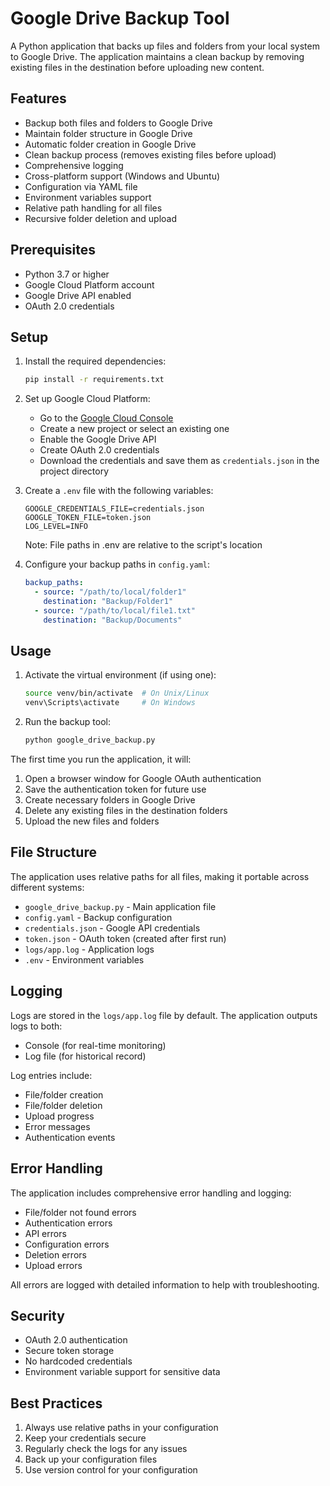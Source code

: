 # Google Drive Backup Tool

A Python application that backs up files and folders from your local system to Google Drive. The application maintains a clean backup by removing existing files in the destination before uploading new content.

## Features

- Backup both files and folders to Google Drive
- Maintain folder structure in Google Drive
- Automatic folder creation in Google Drive
- Clean backup process (removes existing files before upload)
- Comprehensive logging
- Cross-platform support (Windows and Ubuntu)
- Configuration via YAML file
- Environment variables support
- Relative path handling for all files
- Recursive folder deletion and upload

## Prerequisites

- Python 3.7 or higher
- Google Cloud Platform account
- Google Drive API enabled
- OAuth 2.0 credentials

## Setup

1. Install the required dependencies:
   ```bash
   pip install -r requirements.txt
   ```

2. Set up Google Cloud Platform:
   - Go to the [Google Cloud Console](https://console.cloud.google.com/)
   - Create a new project or select an existing one
   - Enable the Google Drive API
   - Create OAuth 2.0 credentials
   - Download the credentials and save them as `credentials.json` in the project directory

3. Create a `.env` file with the following variables:
   ```
   GOOGLE_CREDENTIALS_FILE=credentials.json
   GOOGLE_TOKEN_FILE=token.json
   LOG_LEVEL=INFO
   ```
   Note: File paths in .env are relative to the script's location

4. Configure your backup paths in `config.yaml`:
   ```yaml
   backup_paths:
     - source: "/path/to/local/folder1"
       destination: "Backup/Folder1"
     - source: "/path/to/local/file1.txt"
       destination: "Backup/Documents"
   ```

## Usage

1. Activate the virtual environment (if using one):
   ```bash
   source venv/bin/activate  # On Unix/Linux
   venv\Scripts\activate     # On Windows
   ```

2. Run the backup tool:
   ```bash
   python google_drive_backup.py
   ```

The first time you run the application, it will:
1. Open a browser window for Google OAuth authentication
2. Save the authentication token for future use
3. Create necessary folders in Google Drive
4. Delete any existing files in the destination folders
5. Upload the new files and folders

## File Structure

The application uses relative paths for all files, making it portable across different systems:
- `google_drive_backup.py` - Main application file
- `config.yaml` - Backup configuration
- `credentials.json` - Google API credentials
- `token.json` - OAuth token (created after first run)
- `logs/app.log` - Application logs
- `.env` - Environment variables

## Logging

Logs are stored in the `logs/app.log` file by default. The application outputs logs to both:
- Console (for real-time monitoring)
- Log file (for historical record)

Log entries include:
- File/folder creation
- File/folder deletion
- Upload progress
- Error messages
- Authentication events

## Error Handling

The application includes comprehensive error handling and logging:
- File/folder not found errors
- Authentication errors
- API errors
- Configuration errors
- Deletion errors
- Upload errors

All errors are logged with detailed information to help with troubleshooting.

## Security

- OAuth 2.0 authentication
- Secure token storage
- No hardcoded credentials
- Environment variable support for sensitive data

## Best Practices

1. Always use relative paths in your configuration
2. Keep your credentials secure
3. Regularly check the logs for any issues
4. Back up your configuration files
5. Use version control for your configuration 